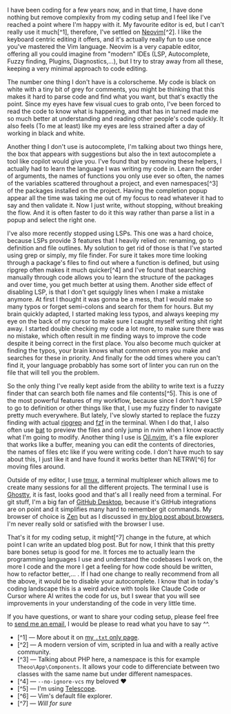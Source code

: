 I have been coding for a few years now, and in that time, I have done nothing but remove complexity from my coding setup and I feel like I've reached a point where I'm happy with it. 
My favourite editor is ed, but I can't really use it much[^1], therefore, I've settled on <a href="https://neovim.io/" target="_blank">Neovim</a>[^2]. I like the keyboard centric editing it offers, and it's actually really fun to use once you've mastered the Vim language.
Neovim is a very capable editor, offering all you could imagine from "modern" IDEs (LSP, Autocomplete, Fuzzy finding, Plugins, Diagnostics,...), but I try to stray away from all these, keeping a very minimal approach to code editing.

The number one thing I don't have is a colorscheme. My code is black on white with a tiny bit of grey for comments, you might be thinking that this makes it hard to parse code and find what you want, but that's exactly the point. Since my eyes have few visual cues to grab onto, I've been forced to read the code to know what is happening, and that has in turned made me so much better at understanding and reading other people's code quickly. It also feels (To me at least) like my eyes are less strained after a day of working in black and white.

Another thing I don't use is autocomplete, I'm talking about two things here, the box that appears with suggestions but also the in text autocomplete a tool like copilot would give you. I've found that by removing these helpers, I actually had to learn the language I was writing my code in. Learn the order of arguments, the names of functions you only use ever so often, the names of the variables scattered throughout a project, and even namespaces[^3] of the packages installed on the project.
Having the completion popup appear all the time was taking me out of my focus to read whatever it had to say and then validate it. Now I just write, without stopping, without breaking the flow. And it is often faster to do it this way rather than parse a list in a popup and select the right one.

I've also more recently stopped using LSPs. This one was a hard choice, because LSPs provide 3 features that I heavily relied on: renaming, go to definition and file outlines. My solution to get rid of those is that I've started using grep or simply, my file finder. For sure it takes more time looking through a package's files to find out where a function is defined, but using ripgrep often makes it much quicker[^4] and I've found that searching manually through code allows you to learn the structure of the packages and over time, you get much better at using them.
Another side effect of disabling LSP, is that I don't get squiggly lines when I make a mistake anymore. At first I thought it was gonna be a mess, that I would make so many typos or forget semi-colons and search for them for hours. But my brain quickly adapted, I started making less typos, and always keeping my eye on the back of my cursor to make sure I caught myself writing shit right away. I started double checking my code a lot more, to make sure there was no mistake, which often result in me finding ways to improve the code despite it being correct in the first place. You also become much quicker at finding the typos, your brain knows what common errors you make and searches for these in priority. And finally for the odd times where you can't find it, your language probabbly has some sort of linter you can run on the file that will tell you the problem.

So the only thing I've really kept aside from the ability to write text is a fuzzy finder that can search both file names and file contents[^5]. This is one of the most powerful features of my workflow, because since I don't have LSP to go to definition or other things like that, I use my fuzzy finder to navigate pretty much everywhere. But lately, I've slowly started to replace the fuzzy finding with actual <a href="https://github.com/BurntSushi/ripgrep" target="_blank">ripgrep</a> and <a href="https://github.com/junegunn/fzf" target="_blank">fzf</a> in the terminal. When I do that, I also often use <a href="https://github.com/sharkdp/bat" target="_blank">bat</a> to preview the files and only jump in nvim when I know exactly what I'm going to modify.
Another thing I use is <a href="https://github.com/stevearc/oil.nvim" target="_blank">Oil.nvim</a>, it's a file explorer that works like a buffer, meaning you can edit the contents of directories, the names of files etc like if you were writing code. I don't have much to say about this, I just like it and have found it works better than NETRW[^6] for moving files around. 

Outside of my editor, I use <a href="https://github.com/tmux/tmux/wiki" target="_blank">tmux</a>, a terminal multiplexer which allows me to create many sessions for all the different projects. The terminal I use is <a href="https://ghostty.org/" target="_blank">Ghostty</a>, it is fast, looks good and that's all I really need from a terminal. For git stuff, I'm a big fan of <a href="https://github.com/apps/desktop" target="_blank">GitHub Desktop</a>, because it's GitHub integrations are on point and it simplifies many hard to remember git commands. My browser of choice is <a href="https://zen-browser.app/" target="_blank">Zen</a> but as I discussed in <a href="https://txt.theoo.dev/#:~:text=BROWSERS%2009-08-2025" target="_blank">my blog post about browsers</a>, I'm never really sold or satisfied with the browser I use.

That's it for my coding setup, it might[^7] change in the future, at which point I can write an updated blog post. But for now, I think that this pretty bare bones setup is good for me. It forces me to actually learn the programming languages I use and understand the codebases I work on, the more I code and the more I get a feeling for how code should be written, how to refactor better,... . If I had one change to really recommend from all the above, it would be to disable your autocomplete. I know that in today's coding landscape this is a weird advice with tools like Claude Code or Cursor where AI writes the code for us, but I swear that you will see improvements in your understanding of the code in very little time.

If you have questions, or want to share your coding setup, please feel free to <a href="mailto:hello@theoo.dev">send me an email</a>, I would be please to read what you have to say ^^.

- [^1] — More about it on <a href="https://txt.theoo.dev/#:~:text=ED%20AND%20TAKING%20THE%20TIME%2011-08-2025" target="_blank">my `.txt` only page</a>.
- [^2] — A modern version of vim, scripted in lua and with a really active community.
- [^3] — Talking about PHP here, a namespace is this for example `Theoo\App\Components`. It allows your code to differenciate between two classes with the same name but under different namespaces.
- [^4] — `--no-ignore-vcs` my beloved ❤️
- [^5] — I'm using <a href="https://github.com/nvim-telescope/telescope.nvim" target="_blank">Telescope</a>.
- [^6] — Vim's default file explorer.
- [^7] — _Will for sure_
